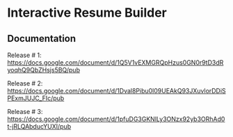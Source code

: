 # Interactive Resume Builder

## Documentation

Release # 1: https://docs.google.com/document/d/1Q5V1vEXMGRQpHzus0GN0r9tD3dRyoqhQ9QbZHsjs5BQ/pub

Release # 2: https://docs.google.com/document/d/1Dval8Pibu0l09UEAkQ93JXuvlorDDiSPExmJUJC_FIc/pub

Release # 3: https://docs.google.com/document/d/1pfuDG3GKNlLy3ONzx92yb3ORhAd0t-jRLQAbducYUXI/pub
